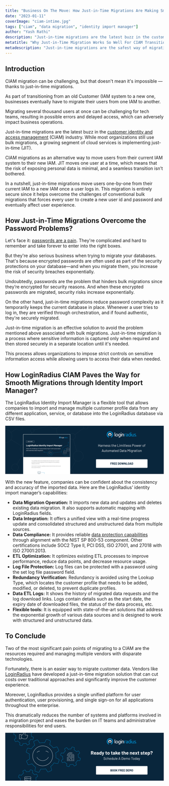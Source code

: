 ```yaml
---
title: "Business On The Move: How Just-in-Time Migrations Are Making Smooth CIAM Transitions"
date: "2023-01-11"
coverImage: "ciam-intime.jpg"
tags: ["ciam", "data migration", "identity import manager"]
author: "Yash Rathi"
description: "Just-in-time migrations are the latest buzz in the customer identity and access management (CIAM) industry. While most organizations still use bulk migrations, a growing segment of cloud services is implementing just-in-time (JIT)."
metatitle: "Why Just-in-Time Migration Works So Well For CIAM Transitions?"
metadescription: "Just-in-time migrations are the safest way of migrating users from legacy systems to a more robust cloud-based system. Read more."
---
```


## Introduction

CIAM migration can be challenging, but that doesn't mean it's impossible — thanks to just-in-time migrations.

As part of transitioning from an old Customer (IAM system to a new one, businesses eventually have to migrate their users from one IAM to another. 

Migrating several thousand users at once can be challenging for tech teams, resulting in possible errors and delayed access, which can adversely impact business operations.

Just-in-time migrations are the latest buzz in the [customer identity and access management](https://blog.loginradius.com/identity/customer-identity-and-access-management/) (CIAM) industry. While most organizations still use bulk migrations, a growing segment of cloud services is implementing just-in-time (JIT).

CIAM migrations as an alternative way to move users from their current IAM system to their new IAM. JIT moves one user at a time, which means that the risk of exposing personal data is minimal, and a seamless transition isn’t bothered. 

In a nutshell, just-in-time migrations move users one-by-one from their current IAM to a new IAM once a user logs in. This migration is entirely secure since it helps overcome the challenges of conventional bulk migrations that forces every user to create a new user id and password and eventually affect user experience.  


## How Just-in-Time Migrations Overcome the Password Problems?

Let's face it: [passwords are a pain](https://blog.loginradius.com/identity/infographic-the-death-of-passwords/). They're complicated and hard to remember and take forever to enter into the right boxes.

But they're also serious business when trying to migrate your databases. That's because encrypted passwords are often used as part of the security protections on your database—and when you migrate them, you increase the risk of security breaches exponentially.

Undoubtedly, passwords are the problem that hinders bulk migrations since they’re encrypted for security reasons. And when these encrypted passwords are migrated, security risks increase exponentially.

On the other hand, just-in-time migrations reduce password complexity as it temporarily keeps the current database in place. Whenever a user tries to log in, they are verified through orchestration, and if found authentic, they're securely migrated.

Just-in-time migration is an effective solution to avoid the problem mentioned above associated with bulk migrations. Just-in-time migration is a process where sensitive information is captured only when required and then stored securely in a separate location until it's needed. 

This process allows organizations to impose strict controls on sensitive information access while allowing users to access their data when needed.


## How LoginRadius CIAM Paves the Way for Smooth Migrations through Identity Import Manager?

The LoginRadius Identity Import Manager is a flexible tool that allows companies to import and manage multiple customer profile data from any different application, service, or database into the LoginRadius database via CSV files. 


[![etl-ds](etl-ds.png)](https://www.loginradius.com/resource/loginradius-identity-import-manager)

With the new feature, companies can be confident about the consistency and accuracy of the imported data. Here are the LoginRadius’ identity import manager’s capabilities: 



* **Data Migration Operation:** It imports new data and updates and deletes existing data migration. It also supports automatic mapping with LoginRadius fields. 
* **Data Integration:** It offers a unified view with a real-time progress update and consolidated structured and unstructured data from multiple sources.
* **Data Compliance:** It provides reliable [data protection capabilities](https://www.loginradius.com/compliances-list/) through alignment with the NIST SP 800-53 component. Other certifications include SOC2 Type ll, PCI DSS, ISO 27001, and 27018 with ISO 27001:2013.
* **ETL Optimization:** It optimizes existing ETL processes to improve performance, reduce data points, and decrease resource usage.
* **Log File Protection:** Log files can be protected with a password using the set log file password field.
* **Redundancy Verification:** Redundancy is avoided using the Lookup Type, which locates the customer profile that needs to be added, modified, or deleted, to prevent duplicate profiles.
* **Data ETL Logs:** It shows the history of migrated data requests and the log download links. Logs contain details such as the start date, the expiry date of downloaded files, the status of the data process, etc.
* **Flexible tools:** It is equipped with state-of-the-art solutions that address the exponential growth of various data sources and is designed to work with structured and unstructured data.


## To Conclude 

Two of the most significant pain points of migrating to a CIAM are the resources required and managing multiple vendors with disparate technologies. 

Fortunately, there is an easier way to migrate customer data. Vendors like [LoginRadius](https://www.loginradius.com/) have developed a just-in-time migration solution that can cut costs over traditional approaches and significantly improve the customer experience. 

Moreover, LoginRadius provides a single unified platform for user authentication, user provisioning, and single sign-on for all applications throughout the enterprise. 

This dramatically reduces the number of systems and platforms involved in a migration project and eases the burden on IT teams and administrative responsibilities for end users.



[![book-a-demo-loginradius](../../assets/book-a-demo-loginradius.png)](https://www.loginradius.com/contact-us?utm_source=blog&utm_medium=web&utm_campaign=just-in-time-migrations-ciam-transitions)
